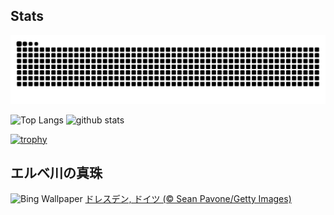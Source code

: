 ## Stats
<picture>
  <source media="(prefers-color-scheme: dark)" srcset="https://raw.githubusercontent.com/ba230t/ba230t/output/github-contribution-grid-snake-dark.svg">
  <source media="(prefers-color-scheme: light)" srcset="https://raw.githubusercontent.com/ba230t/ba230t/output/github-contribution-grid-snake.svg">
  <img alt="github contribution grid snake animation" src="https://raw.githubusercontent.com/ba230t/ba230t/output/github-contribution-grid-snake.svg">
</picture>

<p align="left">
  <img alt="Top Langs" height="150px" src="https://github-readme-stats.vercel.app/api/top-langs/?username=ba230t&layout=compact&theme=transparent" />
  <img alt="github stats" height="150px" src="https://github-readme-stats.vercel.app/api?username=ba230t&theme=transparent" />
</p>

[![trophy](https://github-profile-trophy.vercel.app/?username=ba230t&theme=transparent&column=7)](https://github.com/ryo-ma/github-profile-trophy)


<!-- Bing Wallpaper Start -->
## エルベ川の真珠
![Bing Wallpaper](https://www.bing.com/th?id=OHR.DresdenElbe_JA-JP9615629760_1920x1080.jpg&rf=LaDigue_1920x1080.jpg&pid=hp)
[ドレスデン, ドイツ (© Sean Pavone/Getty Images)](https://www.bing.com/search?q=%E3%83%89%E3%83%AC%E3%82%B9%E3%83%87%E3%83%B3%2c+%E3%83%89%E3%82%A4%E3%83%84&form=hpcapt&filters=HpDate%3a%2220250622_1500%22)
<!-- Bing Wallpaper End -->
